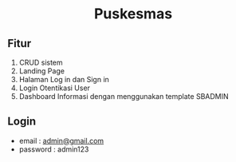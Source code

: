 <h1 align="center">Puskesmas</h1>

## Fitur

1. CRUD sistem
2. Landing Page
3. Halaman Log in dan Sign in
4. Login Otentikasi User 
5. Dashboard Informasi dengan menggunakan template SBADMIN

## Login

* email : admin@gmail.com
* password : admin123
